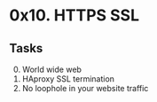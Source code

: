 # 0x10. HTTPS SSL
## Tasks
0. World wide web
1. HAproxy SSL termination
2. No loophole in your website traffic
